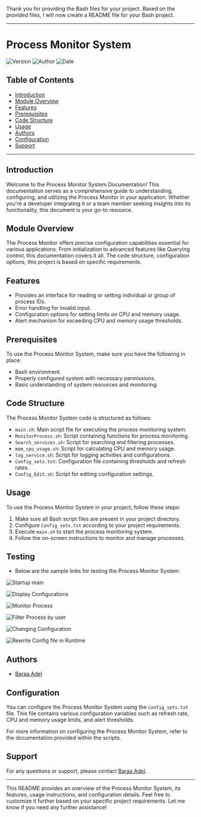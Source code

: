 Thank you for providing the Bash files for your project. Based on the provided files, I will now create a README file for your Bash project.

---

# Process Monitor System

![Version](https://img.shields.io/badge/Version-1-brightgreen)
![Author](https://img.shields.io/badge/Authors-Baraa%20Adel-blue)
![Date](https://img.shields.io/badge/Date-5%20March%202024-orange)

## Table of Contents

- [Introduction](#introduction)
- [Module Overview](#module-overview)
- [Features](#features)
- [Prerequisites](#prerequisites)
- [Code Structure](#code-structure)
- [Usage](#usage)
- [Authors](#authors)
- [Configuration](#configuration)
- [Support](#support)

---

## Introduction

Welcome to the Process Monitor System Documentation! This documentation serves as a comprehensive guide to understanding, configuring, and utilizing the Process Monitor in your application. Whether you're a developer integrating it or a team member seeking insights into its functionality, this document is your go-to resource.

## Module Overview

The Process Monitor offers precise configuration capabilities essential for various applications. From initialization to advanced features like Querying control, this documentation covers it all. The code structure, configuration options, this project is based on specific requirements.

## Features

- Provides an interface for reading or setting individual or group of process IDs.
- Error handling for invalid input.
- Configuration options for setting limits on CPU and memory usage.
- Alert mechanism for exceeding CPU and memory usage thresholds.

## Prerequisites

To use the Process Monitor System, make sure you have the following in place:
- Bash environment.
- Properly configured system with necessary permissions.
- Basic understanding of system resources and monitoring.

## Code Structure

The Process Monitor System code is structured as follows:
- `main.sh`: Main script file for executing the process monitoring system.
- `MonitorProcess.sh`: Script containing functions for process monitoring.
- `Search_services.sh`: Script for searching and filtering processes.
- `mem_cpu_usage.sh`: Script for calculating CPU and memory usage.
- `log_service.sh`: Script for logging activities and configurations.
- `Config_sets.txt`: Configuration file containing thresholds and refresh rates.
- `Config_Edit.sh`: Script for editing configuration settings.

## Usage

To use the Process Monitor System in your project, follow these steps:
1. Make sure all Bash script files are present in your project directory.
2. Configure `Config_sets.txt` according to your project requirements.
3. Execute `main.sh` to start the process monitoring system.
4. Follow the on-screen instructions to monitor and manage processes.


## Testing

- Below are the sample links for testing the Process Monitor System:


![Startup main](https://drive.google.com/file/d/1uP5vAgP8nzEirU9ds9dKwTlFdplQzmVd/view?usp=drive_link)

![Display Configurations](https://drive.google.com/file/d/1BFw_x59DHa0Uta_12MFJ8GCTe-d85hxg/view?usp=drive_link)

![Monitor Process](https://drive.google.com/file/d/1hxGZ2_9zrIoPN4fqHPIaNMOGLzn1caPd/view?usp=drive_link)

![Filter Process by user](https://drive.google.com/file/d/1zs0aVjDggNNyn2SpwWzAmeIqT2iQV2yA/view?usp=drive_link)

![Changing Configuration](https://drive.google.com/file/d/1UkmZn1UvFUBpFhS8ZuscVbAgC4CgyBeg/view?usp=drive_link)


![Rewrite Config file in Runtime]([https://drive.google.com/file/d/1wf0cB1nsbTFAiwl4bKARKt-zJPObP9qD/view?usp=drive_link](https://drive.google.com/file/d/1wf0cB1nsbTFAiwl4bKARKt-zJPObP9qD/preview))


## Authors

- [Baraa Adel](https://www.github.com/kayedhom)

## Configuration

You can configure the Process Monitor System using the `Config_sets.txt` file. This file contains various configuration variables such as refresh rate, CPU and memory usage limits, and alert thresholds.

For more information on configuring the Process Monitor System, refer to the documentation provided within the scripts.

## Support

For any questions or support, please contact [Baraa Adel](mailto:braaadel78@gmail.com).

---

This README provides an overview of the Process Monitor System, its features, usage instructions, and configuration details. Feel free to customize it further based on your specific project requirements. Let me know if you need any further assistance!
